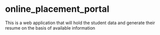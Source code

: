 # online_placement_portal
This is a web application that will hold the student data and generate their resume on the basis of available information
